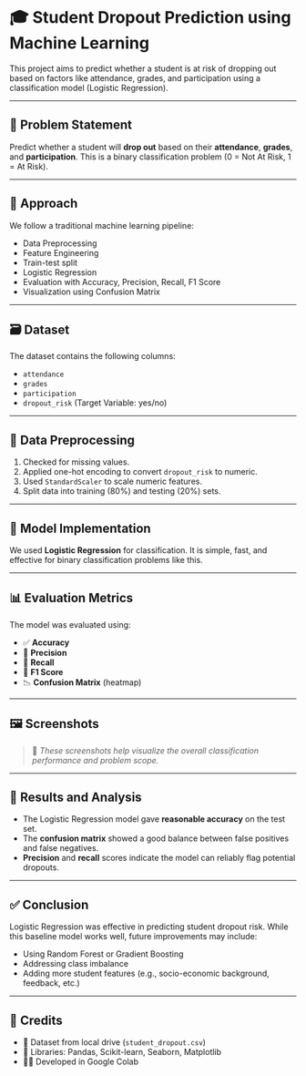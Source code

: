 # 🎓 Student Dropout Prediction using Machine Learning

This project aims to predict whether a student is at risk of dropping out based on factors like attendance, grades, and participation using a classification model (Logistic Regression).

---

## 📌 Problem Statement

Predict whether a student will **drop out** based on their **attendance**, **grades**, and **participation**. This is a binary classification problem (0 = Not At Risk, 1 = At Risk).

---

## 🧠 Approach

We follow a traditional machine learning pipeline:

- Data Preprocessing
- Feature Engineering
- Train-test split
- Logistic Regression
- Evaluation with Accuracy, Precision, Recall, F1 Score
- Visualization using Confusion Matrix

---

## 🗃️ Dataset

The dataset contains the following columns:

- `attendance`  
- `grades`  
- `participation`  
- `dropout_risk` (Target Variable: yes/no)

---

## 🧹 Data Preprocessing

1. Checked for missing values.
2. Applied one-hot encoding to convert `dropout_risk` to numeric.
3. Used `StandardScaler` to scale numeric features.
4. Split data into training (80%) and testing (20%) sets.

---

## 🧪 Model Implementation

We used **Logistic Regression** for classification. It is simple, fast, and effective for binary classification problems like this.

---

## 📊 Evaluation Metrics

The model was evaluated using:

- ✅ **Accuracy**
- 📌 **Precision**
- 🎯 **Recall**
- 📐 **F1 Score**
- 📉 **Confusion Matrix** (heatmap)

---

## 🖼️ Screenshots




> 🔎 *These screenshots help visualize the overall classification performance and problem scope.*

---

## 📌 Results and Analysis

- The Logistic Regression model gave **reasonable accuracy** on the test set.
- The **confusion matrix** showed a good balance between false positives and false negatives.
- **Precision** and **recall** scores indicate the model can reliably flag potential dropouts.

---

## ✅ Conclusion

Logistic Regression was effective in predicting student dropout risk. While this baseline model works well, future improvements may include:

- Using Random Forest or Gradient Boosting
- Addressing class imbalance
- Adding more student features (e.g., socio-economic background, feedback, etc.)

---

## 🙌 Credits

- 📂 Dataset from local drive (`student_dropout.csv`)
- 🐍 Libraries: Pandas, Scikit-learn, Seaborn, Matplotlib
- 👨‍💻 Developed in Google Colab

